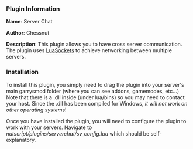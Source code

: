 ### Plugin Information ###
**Name**: Server Chat

**Author**: Chessnut

**Description**: This plugin allows you to have cross server communication. The plugin uses [LuaSockets](http://w3.impa.br/~diego/software/luasocket/) to achieve networking between multiple servers.

### Installation ###
To install this plugin, you simply need to drag the plugin into your server's main garrysmod folder (where you can see addons, gamemodes, etc...) Note that there is a .dll inside (under lua/bins) so you may need to contact your host. Since the .dll has been compiled for Windows, *it will not work on other operating systems*!

Once you have installed the plugin, you will need to configure the plugin to work with your servers. Navigate to *nutscript/plugins/serverchat/sv_config.lua* which should be self-explanatory.